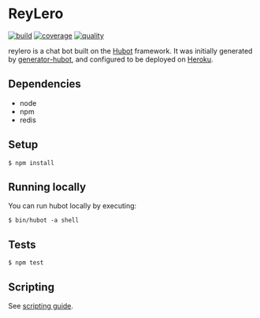 # ReyLero

[![build](https://travis-ci.org/magma-labs/reylero.svg)](https://travis-ci.org/magma-labs/reylero)
[![coverage](https://coveralls.io/repos/magma-labs/reylero/badge.svg?branch=master&service=github)](https://coveralls.io/github/magma-labs/reylero?branch=master)
[![quality](https://codeclimate.com/github/magma-labs/reylero/badges/gpa.svg)](https://codeclimate.com/github/magma-labs/reylero)

reylero is a chat bot built on the [Hubot][hubot] framework. It was
initially generated by [generator-hubot][generator-hubot], and configured to be
deployed on [Heroku][heroku].

[generator-hubot]: https://github.com/github/generator-hubot
[heroku]: http://www.heroku.com
[hubot]: http://hubot.github.com

## Dependencies

- node
- npm
- redis

## Setup

    $ npm install

## Running locally

You can run hubot locally by executing:

    $ bin/hubot -a shell

## Tests

    $ npm test

## Scripting

See [scripting guide](docs/scripting.md).
